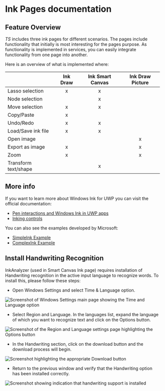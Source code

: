 # Ink Pages documentation

## Feature Overview

*TS* includes three ink pages for different scenarios. The pages  include functionality that initially is most interesting for the pages purpose. As functionality is implemented in services, you can easily integrate functionality from one page into another.

Here is an overview of what is implemented where:

| |Ink Draw|Ink Smart Canvas|Ink Draw Picture|
|:--|:---:|:---:|:---:|
|Lasso selection|x|x| |
|Node selection||x||
|Move selection|x|x| |
|Copy/Paste|x| | ||
|Undo/Redo|x|x||
|Load/Save ink file|x|x|
|Open image|||x|
|Export as image|x| |x|
|Zoom|x ||x|
|Transform text/shape||x|

## More info

If you want to learn more about Windows Ink for UWP you can visit the official documentation:

- [Pen interactions and Windows Ink in UWP apps](https://docs.microsoft.com/windows/uwp/design/input/pen-and-stylus-interactions)
- [Inking controls](https://docs.microsoft.com/windows/uwp/design/controls-and-patterns/inking-controls)

You can also see the examples developed by Microsoft:

- [SimpleInk Example](https://github.com/Microsoft/Windows-universal-samples/tree/master/Samples/SimpleInk)
- [ComplexInk Example](https://github.com/Microsoft/Windows-universal-samples/tree/master/Samples/ComplexInk)

## Install Handwriting Recognition

InkAnalyzer (used in Smart Canvas Ink page) requires installation of Handwriting recognition in the active input language to recognize words. To install this, please follow these steps:

- Open Windows Settings and select Time & Language option.

![Screenshot of Windows Settings main page showing the Time and Language option](../resources/ink/windows-settings.png)

- Select Region and Language. In the languages list, expand the language of which you want to recognize text and click on the Options button.

![Screenshot of the Region and Language settings page highlighting the Options button](../resources/ink/region-and-language.png)

- In the Handwriting section, click on the download button and the download process will begin.

![Screenshot highlighting the appropriate Download button](../resources/ink/handwriting-download.png)

- Return to the previous window and verify that the Handwriting option has been installed correctly.

![Screenshot showing indication that handwriting support is installed](../resources/ink/handwriting-installed.png)
